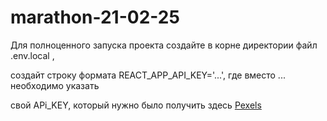 # marathon-21-02-25

Для полноценного запуска проекта создайте в корне директории файл .env.local ,

создайт строку формата REACT_APP_API_KEY='...', где вместо ... необходимо указать 

свой APi_KEY, который нужно было получить здесь [Pexels](https://www.pexels.com/ru-ru/api/new/)

